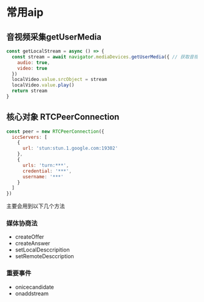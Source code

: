 # 常用aip
## 音视频采集getUserMedia

```js
const getLocalStream = async () => {
  const stream = await navigator.mediaDevices.getUserMedia({ // 获取音视频流
    audio: true,
    video: true
  })
  localVideo.value.srcObject = stream
  localVideo.value.play()
  return stream
}

```

## 核心对象 RTCPeerConnection

```js
const peer = new RTCPeerConnection({
  iccServers: [
    {
      url: 'stun:stun.1.google.com:19302'
    },
    {
      urls: 'turn:***',
      credential: '***',
      username: '***'
    }
  ]
})

```

主要会用到以下几个方法

### 媒体协商法
- createOffer
- createAnswer
- setLocalDesccripition
- setRemoteDesccription

### 重要事件

- onicecandidate
- onaddstream